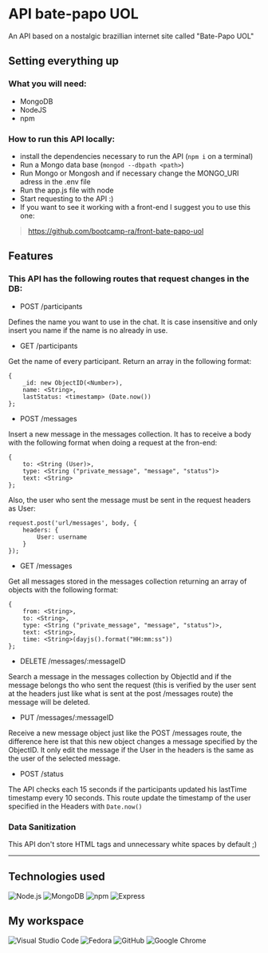 # API bate-papo UOL
An API based on a nostalgic brazillian internet site called "Bate-Papo UOL"
 
## Setting everything up
### What you will need:
* MongoDB
* NodeJS
* npm
### How to run this API locally:
* install the dependencies necessary to run the API (``` npm i ``` on a terminal) 
* Run a Mongo data base (``` mongod --dbpath <path> ```)
* Run Mongo or Mongosh and if necessary change the MONGO_URI adress in the .env file
* Run the app.js file with node
* Start requesting to the API :)
* If you want to see it working with a front-end I suggest you to use this one:
> https://github.com/bootcamp-ra/front-bate-papo-uol

## Features
### This API has the following routes that request changes in the DB:
* POST /participants

Defines the name you want to use in the chat. It is case insensitive and only insert you name if the name is no already in use.

* GET /participants

Get the name of every participant. Return an array in the following format:
```
{
    _id: new ObjectID(<Number>),
    name: <String>,
    lastStatus: <timestamp> (Date.now())
};
```

* POST /messages

Insert a new message in the messages collection. It has to receive a body with the following format when doing a request at the fron-end:
```
{
    to: <String (User)>,
    type: <String ("private_message", "message", "status")>
    text: <String>
};
```
Also, the user who sent the message must be sent in the request headers as User:
```
request.post('url/messages', body, {
    headers: {
        User: username
    }
});
```

* GET /messages

Get all messages stored in the messages collection returning an array of objects with the following format: 
```
{
    from: <String>,
    to: <String>,
    type: <String ("private_message", "message", "status")>,
    text: <String>,
    time: <String>(dayjs().format("HH:mm:ss"))
};
```

* DELETE /messages/:messageID

Search a message in the messages collection by ObjectId and if the message belongs tho who sent the request (this is verified by the user sent at the headers just like what is sent at the post /messages route) the message will be deleted.

* PUT /messages/:messageID

Receive a new message object just like the POST /messages route, the difference here ist that this new object changes a message specified by the ObjectID. It only edit the message if the User in the headers is the same as the user of the selected message.

* POST /status

The API checks each 15 seconds if the participants updated his lastTime timestamp every 10 seconds. This route update the timestamp of the user specified in the Headers with ``` Date.now() ```

### Data Sanitization
This API don't store HTML tags and unnecessary white spaces by default ;)

--- 

## Technologies used
![Node.js](https://img.shields.io/static/v1?style=for-the-badge&message=Node.js&color=339933&logo=Node.js&logoColor=FFFFFF&label=)
![MongoDB](https://img.shields.io/static/v1?style=for-the-badge&message=MongoDB&color=47A248&logo=MongoDB&logoColor=FFFFFF&label=)
![npm](https://img.shields.io/static/v1?style=for-the-badge&message=npm&color=CB3837&logo=npm&logoColor=FFFFFF&label=)
![Express](https://img.shields.io/static/v1?style=for-the-badge&message=Express&color=000000&logo=Express&logoColor=FFFFFF&label=)

## My workspace

![Visual Studio Code](https://img.shields.io/static/v1?style=for-the-badge&message=Visual+Studio+Code&color=007ACC&logo=Visual+Studio+Code&logoColor=FFFFFF&label=)
![Fedora](https://img.shields.io/static/v1?style=for-the-badge&message=Fedora&color=51A2DA&logo=Fedora&logoColor=FFFFFF&label=)
![GitHub](https://img.shields.io/static/v1?style=for-the-badge&message=GitHub&color=181717&logo=GitHub&logoColor=FFFFFF&label=)
![Google Chrome](https://img.shields.io/static/v1?style=for-the-badge&message=Google+Chrome&color=4285F4&logo=Google+Chrome&logoColor=FFFFFF&label=)
